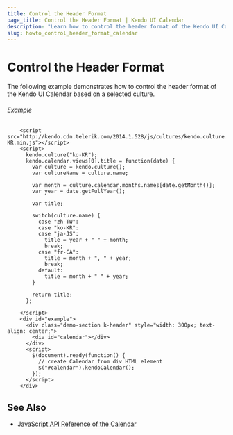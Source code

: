 ```yaml
---
title: Control the Header Format
page_title: Control the Header Format | Kendo UI Calendar
description: "Learn how to control the header format of the Kendo UI Calendar widget."
slug: howto_control_header_format_calendar
---
```


# Control the Header Format

The following example demonstrates how to control the header format of the Kendo UI Calendar based on a selected culture.

###### Example

```dojo
    <script src="http://kendo.cdn.telerik.com/2014.1.528/js/cultures/kendo.culture.ko-KR.min.js"></script>
    <script>
      kendo.culture("ko-KR");
      kendo.calendar.views[0].title = function(date) {
        var culture = kendo.culture();
        var cultureName = culture.name;

        var month = culture.calendar.months.names[date.getMonth()];
        var year = date.getFullYear();

        var title;

        switch(culture.name) {
          case "zh-TW":
          case "ko-KR":
          case "ja-JS":
            title = year + " " + month;
            break;
          case "fr-CA":
            title = month + ", " + year;
            break;
          default:
            title = month + " " + year;
        }

        return title;
      };

    </script>
    <div id="example">
      <div class="demo-section k-header" style="width: 300px; text-align: center;">
        <div id="calendar"></div>
      </div>
      <script>
        $(document).ready(function() {
          // create Calendar from div HTML element
          $("#calendar").kendoCalendar();
        });
      </script>
    </div>
```

## See Also

* [JavaScript API Reference of the Calendar](/api/javascript/ui/calendar)
